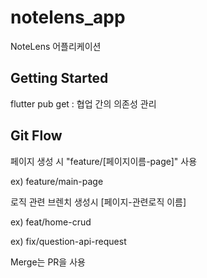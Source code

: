 # notelens_app

NoteLens 어플리케이션

## Getting Started

flutter pub get : 협업 간의 의존성 관리


## Git Flow

페이지 생성 시 "feature/[페이지이름-page]" 사용

ex) feature/main-page

로직 관련 브렌치 생성시 [페이지-관련로직 이름]

ex) feat/home-crud

ex) fix/question-api-request

Merge는 PR을 사용
